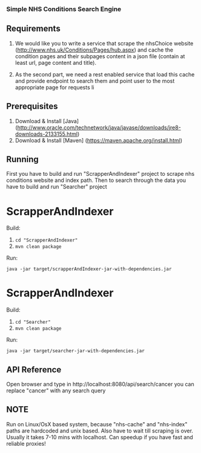 ### Simple NHS Conditions Search Engine

## Requirements

1. We would like you to write a service that scrape the nhsChoice website (http://www.nhs.uk/Conditions/Pages/hub.aspx) and cache the condition pages and their subpages content in a json file (contain at least url, page content and title).

2. As the second part, we need a rest enabled service that load this cache and provide endpoint to search them and point user to the most appropriate page for requests li

## Prerequisites

1. Download & Install [Java] (http://www.oracle.com/technetwork/java/javase/downloads/jre8-downloads-2133155.html)
2. Download & Install [Maven] (https://maven.apache.org/install.html)

## Running

First you have to build and run "ScrapperAndIndexer" project to scrape nhs conditions website and index path.
Then to search through the data you have to build and run "Searcher" project

# ScrapperAndIndexer
Build:

1. ``` cd "ScrapperAndIndexer" ```
2. ``` mvn clean package ```

Run:

``` java -jar target/scrapperAndIndexer-jar-with-dependencies.jar ```

# ScrapperAndIndexer
Build:

1. ``` cd "Searcher" ```
2. ``` mvn clean package ```

Run:

``` java -jar target/searcher-jar-with-dependencies.jar ```

## API Reference
Open browser and type in
http://localhost:8080/api/search/cancer
you can replace "cancer" with any search query

## NOTE

Run on Linux/OsX based system, because "nhs-cache" and "nhs-index" paths are hardcoded and unix based.
Also have to wait till scraping is over. Usually it takes 7-10 mins with localhost. Can speedup if you have fast and reliable proxies! 

